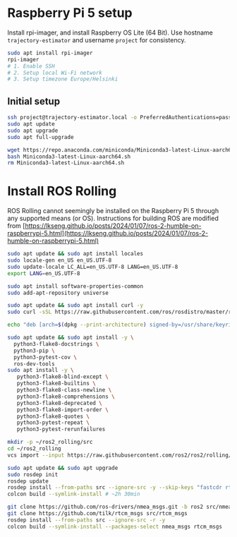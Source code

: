 # Raspberry Pi 5 setup

Install rpi-imager, and install Raspberry OS Lite (64 Bit). Use hostname `trajectory-estimator` and username `project` for consistency.

```bash
sudo apt install rpi-imager
rpi-imager
# 1. Enable SSH
# 2. Setup local Wi-Fi network
# 3. Setup timezone Europe/Helsinki
```

## Initial setup

```bash
ssh project@trajectory-estimator.local -o PreferredAuthentications=password
sudo apt update
sudo apt upgrade
sudo apt full-upgrade

wget https://repo.anaconda.com/miniconda/Miniconda3-latest-Linux-aarch64.sh
bash Miniconda3-latest-Linux-aarch64.sh
rm Miniconda3-latest-Linux-aarch64.sh
```

# Install ROS Rolling

ROS Rolling cannot seemingly be installed on the Raspberry Pi 5 through any supported means (or OS). Instructions for building ROS are modified from [https://lkseng.github.io/posts/2024/01/07/ros-2-humble-on-raspberrypi-5.html](https://lkseng.github.io/posts/2024/01/07/ros-2-humble-on-raspberrypi-5.html)

```bash
sudo apt update && sudo apt install locales
sudo locale-gen en_US en_US.UTF-8
sudo update-locale LC_ALL=en_US.UTF-8 LANG=en_US.UTF-8
export LANG=en_US.UTF-8

sudo apt install software-properties-common
sudo add-apt-repository universe

sudo apt update && sudo apt install curl -y
sudo curl -sSL https://raw.githubusercontent.com/ros/rosdistro/master/ros.key -o /usr/share/keyrings/ros-archive-keyring.gpg

echo "deb [arch=$(dpkg --print-architecture) signed-by=/usr/share/keyrings/ros-archive-keyring.gpg] http://packages.ros.org/ros2/ubuntu jammy main" | sudo tee /etc/apt/sources.list.d/ros2.list > /dev/null

sudo apt update && sudo apt install -y \
  python3-flake8-docstrings \
  python3-pip \
  python3-pytest-cov \
  ros-dev-tools
sudo apt install -y \
   python3-flake8-blind-except \
   python3-flake8-builtins \
   python3-flake8-class-newline \
   python3-flake8-comprehensions \
   python3-flake8-deprecated \
   python3-flake8-import-order \
   python3-flake8-quotes \
   python3-pytest-repeat \
   python3-pytest-rerunfailures

mkdir -p ~/ros2_rolling/src
cd ~/ros2_rolling
vcs import --input https://raw.githubusercontent.com/ros2/ros2/rolling/ros2.repos src

sudo apt update && sudo apt upgrade
sudo rosdep init
rosdep update
rosdep install --from-paths src --ignore-src -y --skip-keys "fastcdr rti-connext-dds-6.0.1 urdfdom_headers" --os=ubuntu:jammy --rosdistro=rolling
colcon build --symlink-install # ~2h 30min

git clone https://github.com/ros-drivers/nmea_msgs.git -b ros2 src/nmea_msgs
git clone https://github.com/tilk/rtcm_msgs src/rtcm_msgs
rosdep install --from-paths src --ignore-src -r -y
colcon build --symlink-install --packages-select nmea_msgs rtcm_msgs
```
